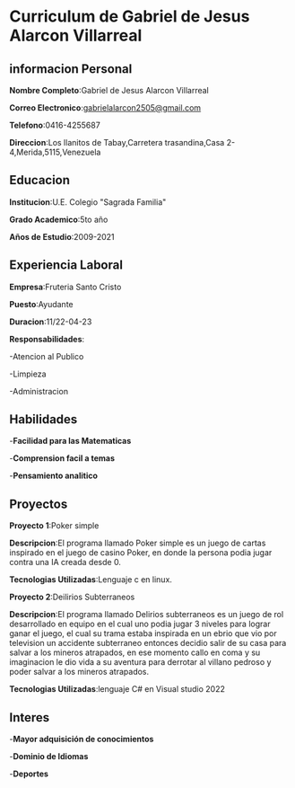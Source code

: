 # Curriculum de Gabriel de Jesus Alarcon Villarreal

## informacion Personal

**Nombre Completo**:Gabriel de Jesus Alarcon Villarreal

**Correo Electronico**:gabrielalarcon2505@gmail.com

**Telefono**:0416-4255687

**Direccion**:Los llanitos de Tabay,Carretera trasandina,Casa 2-4,Merida,5115,Venezuela

## Educacion

**Institucion**:U.E. Colegio "Sagrada Familia"

**Grado Academico**:5to año

**Años de Estudio**:2009-2021

## Experiencia Laboral

**Empresa**:Fruteria Santo Cristo

**Puesto**:Ayudante

**Duracion**:11/22-04-23

**Responsabilidades**:

-Atencion al Publico

-Limpieza

-Administracion

## Habilidades

-**Facilidad para las Matematicas**

-**Comprension facil a temas**

-**Pensamiento analitico**

## Proyectos

**Proyecto 1**:Poker simple

**Descripcion**:El programa llamado Poker simple es un juego de cartas inspirado en el juego de casino Poker, en donde la persona podia jugar contra una IA creada desde 0.

**Tecnologias Utilizadas**:Lenguaje c en linux.

**Proyecto 2**:Deilirios Subterraneos

**Descripcion**:El programa llamado Delirios subterraneos es un juego de rol desarrollado en equipo en el cual uno podia jugar 3 niveles para lograr ganar el juego, el cual su trama estaba inspirada en un ebrio que vio por television un accidente subterraneo entonces decidio salir de su casa para salvar a los mineros atrapados, en ese momento callo en coma y su imaginacion le dio vida a su aventura para derrotar al villano pedroso y poder salvar a los mineros atrapados.

**Tecnologias Utilizadas**:lenguaje C# en Visual studio 2022

## Interes

-**Mayor adquisición de conocimientos**

-**Dominio de Idiomas**

-**Deportes**
